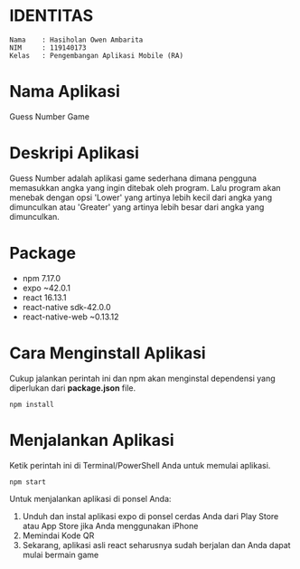 # IDENTITAS
```
Nama    : Hasiholan Owen Ambarita
NIM     : 119140173
Kelas   : Pengembangan Aplikasi Mobile (RA)
```

# Nama Aplikasi
Guess Number Game

# Deskripi Aplikasi
Guess Number adalah aplikasi game sederhana dimana pengguna memasukkan angka yang ingin ditebak oleh program. Lalu program akan menebak dengan opsi 'Lower' yang artinya lebih kecil dari angka yang dimunculkan atau 'Greater' yang artinya lebih besar dari angka yang dimunculkan.

# Package
- npm 7.17.0
- expo ~42.0.1
- react 16.13.1
- react-native sdk-42.0.0
- react-native-web ~0.13.12

# Cara Menginstall Aplikasi
Cukup jalankan perintah ini dan npm akan menginstal dependensi yang diperlukan dari **package.json** file.

```
npm install
```

# Menjalankan Aplikasi
Ketik perintah ini di Terminal/PowerShell Anda untuk memulai aplikasi.

```
npm start
```

Untuk menjalankan aplikasi di ponsel Anda:

1. Unduh dan instal aplikasi expo di ponsel cerdas Anda dari Play Store atau App Store jika Anda menggunakan iPhone
2. Memindai Kode QR
3. Sekarang, aplikasi asli react seharusnya sudah berjalan dan Anda dapat mulai bermain game
